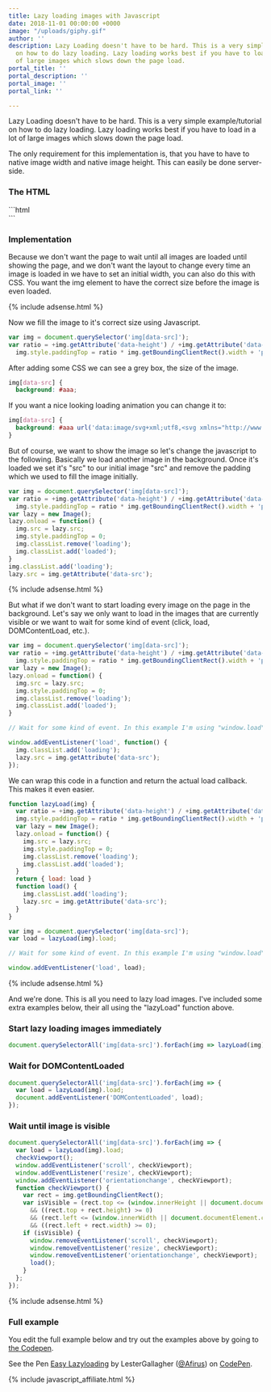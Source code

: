 ```yaml
---
title: Lazy loading images with Javascript
date: 2018-11-01 00:00:00 +0000
image: "/uploads/giphy.gif"
author: ''
description: Lazy Loading doesn't have to be hard. This is a very simple example/tutorial
  on how to do lazy loading. Lazy loading works best if you have to load in a lot
  of large images which slows down the page load.
portal_title: ''
portal_description: ''
portal_image: ''
portal_link: ''

---
```

Lazy Loading doesn't have to be hard. This is a very simple example/tutorial on how to do lazy loading. Lazy loading works best if you have to load in a lot of large images which slows down the page load.

The only requirement for this implementation is, that you have to have to native image width and native image height. This can easily be done server-side.

### The HTML
<p></p>
```html
<img width="500" data-width="6000" data-height="4000" data-src="www.example.com/image">
```

### Implementation

Because we don't want the page to wait until all images are loaded until showing the page, and we don't want the layout to change every time an image is loaded in we have to set an initial width, you can also do this with CSS. You want the img element to have the correct size before the image is even loaded.

{% include adsense.html %}

Now we fill the image to it's correct size using Javascript.

```javascript
var img = document.querySelector('img[data-src]');
var ratio = +img.getAttribute('data-height') / +img.getAttribute('data-width');
  img.style.paddingTop = ratio * img.getBoundingClientRect().width + 'px';
```

After adding some CSS we can see a grey box, the size of the image.

```css
img[data-src] {
  background: #aaa;
```

If you want a nice looking loading animation you can change it to:

```css
img[data-src] {
  background: #aaa url('data:image/svg+xml;utf8,<svg xmlns="http://www.w3.org/2000/svg" width="38" height="38" viewBox="0 0 38 38" stroke="#fff" stroke-width="2" fill="none"><circle stroke-opacity=".5" cx="19" cy="19" r="18"/><path xmlns="http://www.w3.org/2000/svg" d="M36 19c0-9.94-8.06-18-18-18" transform="rotate(189.606 18 18)"><animateTransform attributeName="transform" type="rotate" from="0 19 19" to="360 19 19" dur="1s" repeatCount="indefinite"/></path></svg>') no-repeat center center;
}
```

But of course, we want to show the image so let's change the javascript to the following. Basically we load another image in the background. Once it's loaded we set it's "src" to our initial image "src" and remove the padding which we used to fill the image initially.

```javascript
var img = document.querySelector('img[data-src]');
var ratio = +img.getAttribute('data-height') / +img.getAttribute('data-width');
  img.style.paddingTop = ratio * img.getBoundingClientRect().width + 'px';
var lazy = new Image();
lazy.onload = function() {
  img.src = lazy.src;
  img.style.paddingTop = 0;
  img.classList.remove('loading');
  img.classList.add('loaded');
}
img.classList.add('loading');
lazy.src = img.getAttribute('data-src'); 
```

{% include adsense.html %}

But what if we don't want to start loading every image on the page in the background. Let's say we only want to load in the images that are currently visible or we want to wait for some kind of event (click, load, DOMContentLoad, etc.).

```javascript
var img = document.querySelector('img[data-src]');
var ratio = +img.getAttribute('data-height') / +img.getAttribute('data-width');
  img.style.paddingTop = ratio * img.getBoundingClientRect().width + 'px';
var lazy = new Image();
lazy.onload = function() {
  img.src = lazy.src;
  img.style.paddingTop = 0;
  img.classList.remove('loading');
  img.classList.add('loaded');
}

// Wait for some kind of event. In this example I'm using "window.load"

window.addEventListener('load', function() {
  img.classList.add('loading');
  lazy.src = img.getAttribute('data-src'); 
});
```

We can wrap this code in a function and return the actual load callback. This makes it even easier.

```javascript 
function lazyLoad(img) {
  var ratio = +img.getAttribute('data-height') / +img.getAttribute('data-width');
  img.style.paddingTop = ratio * img.getBoundingClientRect().width + 'px';
  var lazy = new Image();
  lazy.onload = function() {
    img.src = lazy.src;
    img.style.paddingTop = 0;
    img.classList.remove('loading');
    img.classList.add('loaded');
  }
  return { load: load }
  function load() { 
    img.classList.add('loading');
    lazy.src = img.getAttribute('data-src'); 
  }
}

var img = document.querySelector('img[data-src]');
var load = lazyLoad(img).load;

// Wait for some kind of event. In this example I'm using "window.load"

window.addEventListener('load', load);
```

{% include adsense.html %}

And we're done. This is all you need to lazy load images. I've included some extra examples below, their all using the "lazyLoad" function above.

### Start lazy loading images immediately

<p></p>

```javascript
document.querySelectorAll('img[data-src]').forEach(img => lazyLoad(img).load());
```

### Wait for DOMContentLoaded

<p></p>

```javascript
document.querySelectorAll('img[data-src]').forEach(img => {
  var load = lazyLoad(img).load;
  document.addEventListener('DOMContentLoaded', load);
});
```

### Wait until image is visible

<p></p>

```javascript
document.querySelectorAll('img[data-src]').forEach(img => {
  var load = lazyLoad(img).load;
  checkViewport();
  window.addEventListener('scroll', checkViewport);
  window.addEventListener('resize', checkViewport);
  window.addEventListener('orientationchange', checkViewport);
  function checkViewport() {
    var rect = img.getBoundingClientRect();
    var isVisible = (rect.top <= (window.innerHeight || document.documentElement.clientHeight)) 
      && ((rect.top + rect.height) >= 0)
      && (rect.left <= (window.innerWidth || document.documentElement.clientWidth)) 
      && ((rect.left + rect.width) >= 0);
    if (isVisible) {
      window.removeEventListener('scroll', checkViewport);
      window.removeEventListener('resize', checkViewport);
      window.removeEventListener('orientationchange', checkViewport);
      load();
    }
  };
});
```

{% include adsense.html %}

### Full example

You edit the full example below and try out the examples above by going to [the Codepen](https://codepen.io/Afirus/pen/wYVMOw).

<p data-height="413" data-theme-id="0" data-slug-hash="wYVMOw" data-default-tab="js,result" data-user="Afirus" data-pen-title="Easy Lazyloading" class="codepen">See the Pen <a href="https://codepen.io/Afirus/pen/wYVMOw/">Easy Lazyloading</a> by LesterGallagher (<a href="https://codepen.io/Afirus">@Afirus</a>) on <a href="https://codepen.io">CodePen</a>.</p>
<script async src="https://static.codepen.io/assets/embed/ei.js"></script>

{% include javascript_affiliate.html %}